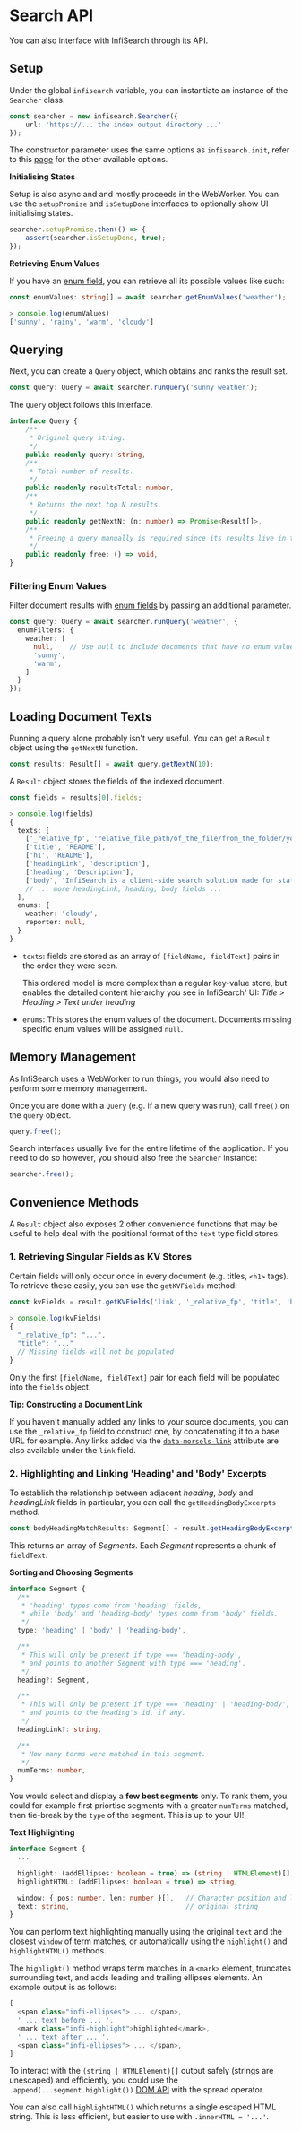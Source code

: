 # Search API

You can also interface with InfiSearch through its API.

## Setup

Under the global `infisearch` variable, you can instantiate an instance of the `Searcher` class.

```ts
const searcher = new infisearch.Searcher({
    url: 'https://... the index output directory ...'
});
```

The constructor parameter uses the same options as `infisearch.init`, refer to this [page](./search_configuration.md#search-functionality-options) for the other available options.

**Initialising States**

Setup is also async and and mostly proceeds in the WebWorker. You can  use the `setupPromise` and `isSetupDone` interfaces to optionally show UI initialising states.

```ts
searcher.setupPromise.then(() => {
    assert(searcher.isSetupDone, true);
});
```

**Retrieving Enum Values**

If you have an [enum field](./indexer/fields.md#field-storage-storagetext), you can retrieve all its possible values like such:

```ts
const enumValues: string[] = await searcher.getEnumValues('weather');

> console.log(enumValues)
['sunny', 'rainy', 'warm', 'cloudy']
```

## Querying

Next, you can create a `Query` object, which obtains and ranks the result set. 

```ts
const query: Query = await searcher.runQuery('sunny weather');
```

The `Query` object follows this interface.

```ts
interface Query {
    /**
     * Original query string.
     */
    public readonly query: string,
    /**
     * Total number of results.
     */
    public readonly resultsTotal: number,
    /**
     * Returns the next top N results.
     */
    public readonly getNextN: (n: number) => Promise<Result[]>,
    /**
     * Freeing a query manually is required since its results live in the WebWorker.
     */
    public readonly free: () => void,
}
```

### Filtering Enum Values

Filter document results with [enum fields](./indexer/fields.md#field-storage-storagetext) by passing an additional parameter.

```ts
const query: Query = await searcher.runQuery('weather', {
  enumFilters: {
    weather: [
      null,    // Use null to include documents that have no enum values
      'sunny',
      'warm',
    ]
  }
});
```

## Loading Document Texts

Running a query alone probably isn't very useful. You can get a `Result` object using the `getNextN` function.

```ts
const results: Result[] = await query.getNextN(10);
```

A `Result` object stores the fields of the indexed document.

```ts
const fields = results[0].fields;

> console.log(fields)
{
  texts: [
    ['_relative_fp', 'relative_file_path/of_the_file/from_the_folder/you_indexed'],
    ['title', 'README'],
    ['h1', 'README'],
    ['headingLink', 'description'],
    ['heading', 'Description'],
    ['body', 'InfiSearch is a client-side search solution made for static sites, .....'],
    // ... more headingLink, heading, body fields ...
  ],
  enums: {
    weather: 'cloudy',
    reporter: null,
  }
}
```

- `texts`: fields are stored as an array of `[fieldName, fieldText]` pairs in the order they were seen.

   This ordered model is more complex than a regular key-value store, but enables the detailed content hierarchy you see in InfiSearch' UI: *Title > Heading > Text under heading*
- `enums`: This stores the enum values of the document. Documents missing specific enum values will be assigned `null`.

## Memory Management

As InfiSearch uses a WebWorker to run things, you would also need to perform some memory management.

Once you are done with a `Query` (e.g. if a new query was run), call `free()` on the `query` object.

```ts
query.free();
```

Search interfaces usually live for the entire lifetime of the application. If you need to do so however, you should also free the `Searcher` instance:

```ts
searcher.free();
```

## Convenience Methods

A `Result` object also exposes 2 other convenience functions that may be useful to help deal with the positional format of the `text` type field stores.

### 1. Retrieving Singular Fields as KV Stores

Certain fields will only occur once in every document (e.g. titles, `<h1>` tags). To retrieve these easily, you can use the `getKVFields` method:

```ts
const kvFields = result.getKVFields('link', '_relative_fp', 'title', 'h1');

> console.log(kvFields)
{
  "_relative_fp": "...",
  "title": "..."
  // Missing fields will not be populated
}
```

Only the first `[fieldName, fieldText]` pair for each field will be populated into the `fields` object.

**Tip: Constructing a Document Link**

If you haven't manually added any links to your source documents, you can use the `_relative_fp` field to construct one, by concatenating it to a base URL for example. Any links added via the [`data-morsels-link`](./linking_to_others.md) attribute are also available under the `link` field.

### 2. Highlighting and Linking 'Heading' and 'Body' Excerpts

To establish the relationship between adjacent *heading*, *body* and *headingLink* fields in particular, you can call the `getHeadingBodyExcerpts` method.

```ts
const bodyHeadingMatchResults: Segment[] = result.getHeadingBodyExcerpts();
```

This returns an array of *Segments*. Each *Segment* represents a chunk of `fieldText`.

**Sorting and Choosing Segments**

```ts
interface Segment {
  /**
   * 'heading' types come from 'heading' fields,
   * while 'body' and 'heading-body' types come from 'body' fields.
   */
  type: 'heading' | 'body' | 'heading-body',

  /**
   * This will only be present if type === 'heading-body',
   * and points to another Segment with type === 'heading'.
   */
  heading?: Segment,

  /**
   * This will only be present if type === 'heading' | 'heading-body',
   * and points to the heading's id, if any.
   */
  headingLink?: string,

  /**
   * How many terms were matched in this segment.
   */
  numTerms: number,
}
```

You would select and display a **few best segments** only. To rank them, you could for example first priortise segments with a greater `numTerms` matched, then tie-break by the `type` of the segment. This is up to your UI!

**Text Highlighting**

```ts
interface Segment {
  ...

  highlight: (addEllipses: boolean = true) => (string | HTMLElement)[],
  highlightHTML: (addEllipses: boolean = true) => string,

  window: { pos: number, len: number }[],   // Character position and length
  text: string,                             // original string
}

```

You can perform text highlighting manually using the original `text` and the closest `window` of term matches, or automatically using the `highlight()` and `highlightHTML()` methods.

The `highlight()` method wraps term matches in a `<mark>` element, truncates surrounding text, and adds leading and trailing ellipses elements. An example output is as follows:

```ts
[
  <span class="infi-ellipses"> ... </span>,
  ' ... text before ... ',
  <mark class="infi-highlight">highlighted</mark>,
  ' ... text after ... ',
  <span class="infi-ellipses"> ... </span>,
]
```

To interact with the `(string | HTMLElement)[]` output safely (strings are unescaped) and efficiently, you could use the `.append(...segment.highlight())` [DOM API](https://developer.mozilla.org/en-US/docs/Web/API/Element/append) with the spread operator.

You can also call `highlightHTML()` which returns a single escaped HTML string. This is less efficient, but easier to use with `.innerHTML = '...'`.
